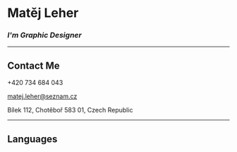 # Matěj Leher
### *I'm Graphic Designer*
-----------------
## Contact Me

+420 734 684 043 

matej.leher@seznam.cz

Bílek 112, Chotěboř 583 01, Czech Republic

---------------------

## Languages
